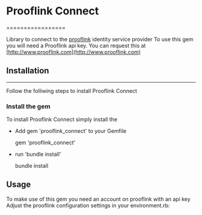 # Prooflink Connect
=================

Library to connect to the [prooflink](http://www.prooflink.com) identity service provider
To use this gem you will need a Prooflink api key. You can request this at [http://www.prooflink.com](http://www.prooflink.com)

## Installation
---------------

Follow the folliwing steps to install Prooflink Connect

### Install the gem

To install Prooflink Connect simply install the

* Add gem 'prooflink_connect' to your Gemfile

  gem 'prooflink_connect'

* run 'bundle install'

  bundle install

Usage
-----

To make use of this gem you need an account on prooflink with an api key
Adjust the prooflink configuration settings in your environment.rb: